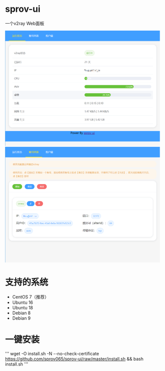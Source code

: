 # sprov-ui
 一个v2ray Web面板
 
![1.png](1.png)
![2.png](2.png)

# 支持的系统
 - CentOS 7（推荐）
 - Ubuntu 16
 - Ubuntu 18
 - Debian 8
 - Debian 9

# 一键安装
'''
wget -O install.sh -N --no-check-certificate https://github.com/sprov065/sprov-ui/raw/master/install.sh && bash install.sh
'''
